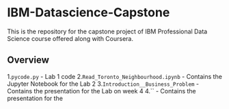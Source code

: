 
# IBM-Datascience-Capstone
This is the repository for the capstone project of IBM Professional Data Science course offered along with Coursera.

## Overview
1.`pycode.py` - Lab 1 code
2.`Read_Toronto_Neighbourhood.ipynb` - Contains the Jupyter Notebook for the Lab 2
3.`Introduction__Business_Problem` - Contains the presentation for the Lab on week 4
4.`` - Contains the presentation for the 
